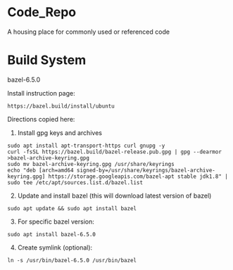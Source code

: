 # Code_Repo
A housing place for commonly used or referenced code

# Build System

bazel-6.5.0

Install instruction page:

```
https://bazel.build/install/ubuntu
```

Directions copied here:

1. Install gpg keys and archives

```
sudo apt install apt-transport-https curl gnupg -y
curl -fsSL https://bazel.build/bazel-release.pub.gpg | gpg --dearmor >bazel-archive-keyring.gpg
sudo mv bazel-archive-keyring.gpg /usr/share/keyrings
echo "deb [arch=amd64 signed-by=/usr/share/keyrings/bazel-archive-keyring.gpg] https://storage.googleapis.com/bazel-apt stable jdk1.8" | sudo tee /etc/apt/sources.list.d/bazel.list
```

2. Update and install bazel (this will download latest version of bazel)

```
sudo apt update && sudo apt install bazel
```

3. For specific bazel version:

```
sudo apt install bazel-6.5.0
```

4. Create symlink (optional):

```
ln -s /usr/bin/bazel-6.5.0 /usr/bin/bazel
```
